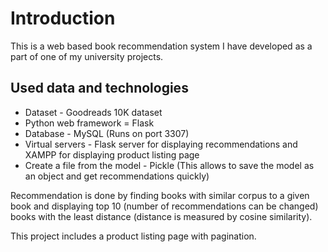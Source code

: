 # Introduction

This is a web based book recommendation system I have developed as a part of one of my university projects.

  ## Used data and technologies

  * Dataset - Goodreads 10K dataset
  * Python web framework = Flask
  * Database - MySQL (Runs on port 3307)
  * Virtual servers - Flask server for displaying recommendations and XAMPP for displaying product listing page
  * Create a file from the model - Pickle (This allows to save the model as an object and get recommendations quickly)
  
  Recommendation is done by finding books with similar corpus to a given book and displaying top 10 (number of recommendations can be changed) books with the least distance (distance is measured by cosine similarity).
  
This project includes a product listing page with pagination.
